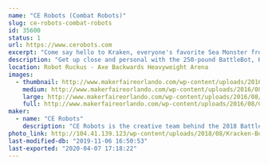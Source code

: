 ```yaml
---
name: "CE Robots (Combat Robots)"
slug: ce-robots-combat-robots
id: 35600
status: 1
url: https://www.cerobots.com
excerpt: "Come say hello to Kraken, everyone's favorite Sea Monster from the hit tv show Battlebots. "
description: "Get up close and personal with the 250-pound BattleBot, Kraken. Improved this year with increased biting force, improved speed, and self-righting capability."
location: Robot Ruckus - Axe Backwards Heavyweight Arena
images:
  - thumbnail: http://www.makerfaireorlando.com/wp-content/uploads/2016/08/Chainsaw.jpg
    medium: http://www.makerfaireorlando.com/wp-content/uploads/2016/08/Chainsaw.jpg
    large: http://www.makerfaireorlando.com/wp-content/uploads/2016/08/Chainsaw.jpg
    full: http://www.makerfaireorlando.com/wp-content/uploads/2016/08/Chainsaw.jpg
maker:
  - name: "CE Robots"
    description: "CE Robots is the creative team behind the 2018 BattleBot Kraken. We'll have the old girl on display, so you can see this amazing machine up close. CE Robots will also have some of our smaller machines competing in the combat robot tournament, so check them out for some bone-jarring destruction."
photo_link: http://104.41.139.123/wp-content/uploads/2018/08/Kracken-Bot-S2018-1140x924-1024x830.jpg
last-modified-db: "2019-11-06 16:50:53"
last-exported: "2020-04-07 17:18:22"
---
```

